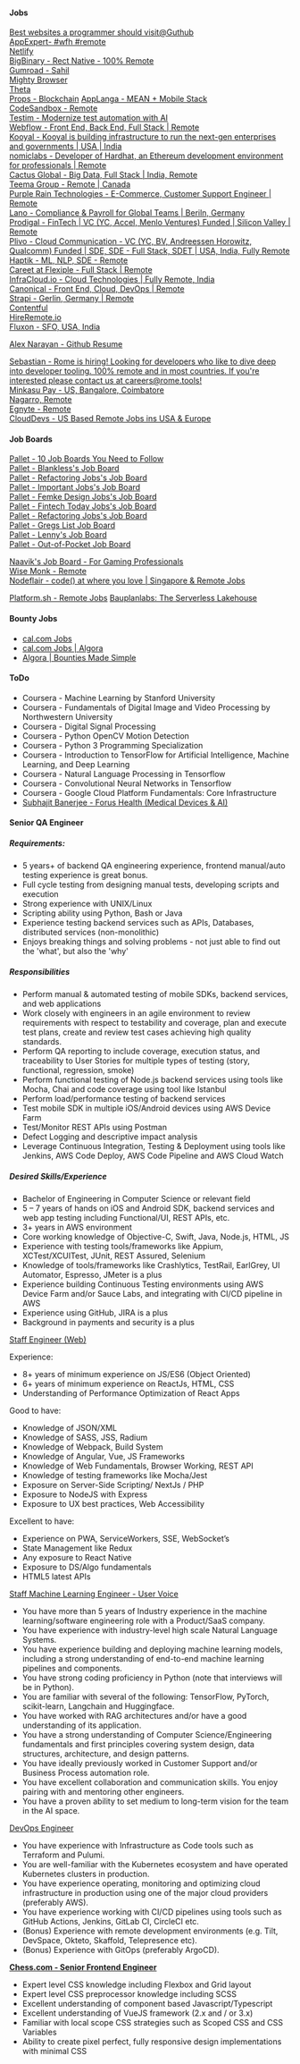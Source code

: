 
#### Jobs
[Best websites a programmer should visit@Guthub](https://github.com/sdmg15/Best-websites-a-programmer-should-visit#jobs)  
[AppExpert- #wfh #remote](https://twitter.com/AppExert)  
[Netlify](https://www.netlify.com/careers)  
[BigBinary - Rect Native - 100% Remote](https://bigbinary.com/jobs/react-native)  
[Gumroad - Sahil](https://www.notion.so/Jobs-f43f816013b2405aa41ddefb663a4a38#98239b20e8b7400ab2d3901559718509)  
[Mighty Browser](https://www.notion.so/Mighty-is-hiring-945d3168d3e34a37883ca4d823ed734f)  
[Theta](https://pallet.xyz/list/lennys-jobs/job/7ba89758-d733-4716-9b91-86d9b741858d)  
[Props - Blockchain](https://jobs.gohire.io/props-0ds2x7xe/front-end-blockchain-engineer-40634/)
[AppLanga - MEAN + Mobile Stack](https://www.applanga.com/jobs)  
[CodeSandbox - Remote](https://codesandbox.io/jobs)  
[Testim - Modernize test automation with AI](https://www.testim.io/careers/)  
[Webflow - Front End, Back End, Full Stack | Remote](https://webflow.com/careers/roles)  
[Kooyal - Kooyal is building infrastructure to run the next-gen enterprises and governments | USA | India](https://kooyal.com/jobs)  
[nomiclabs - Developer of Hardhat, an Ethereum development environment for professionals | Remote](https://nomiclabs.io/hiring)  
[Cactus Global - Big Data, Full Stack | India, Remote](https://jobs.cactusglobal.com/#full)  
[Teema Group - Remote | Canada](https://teemagroup.com/jobs)  
[Purple Rain Technologies - E-Commerce, Customer Support Engineer | Remote](https://purple-rain.io/careers/)  
[Lano - Compliance & Payroll for Global Teams | Beriln, Germany](https://www.lano.io/)  
[Prodigal - FinTech | VC (YC, Accel, Menlo Ventures) Funded | Silicon Valley | Remote](https://jobs.lever.co/Prodigal)  
[Plivo - Cloud Communication - VC (YC, BV, Andreessen Horowitz, Qualcomm) Funded | SDE, SDE - Full Stack, SDET | USA, India, Fully Remote](https://www.plivo.com/jobs/#open-positions)  
[Haptik - ML, NLP, SDE - Remote](https://haptik.freshteam.com/jobs)  
[Careet at Flexiple - Full Stack | Remote](https://careers.flexiple.com/)  
[InfraCloud.io - Cloud Technologies | Fully Remote, India](https://www.infracloud.io/careers/#positions)  
[Canonical - Front End, Cloud, DevOps | Remote](https://canonical.com/careers/all?filter=all&location=asia#available-roles)  
[Strapi - Gerlin, Germany | Remote](https://strapi.io/careers#open-positions)  
[Contentful](https://www.contentful.com/careers/)  
[HireRemote.io](https://hireremote.io/)  
[Fluxon - SFO, USA, India](https://www.fluxon.com/about)  

[Alex Narayan - Github Resume](https://gigatexal.github.io/)  

[Sebastian - Rome is hiring! Looking for developers who like to dive deep into developer tooling. 100% remote and in most countries. If you're interested please contact us at careers@rome.tools!](@sebmck)  
[Minkasu Pay - US, Bangalore, Coimbatore](https://minkasupay.com/in/careers/)  
[Nagarro, Remote](https://www.nagarro.com/hiring/fullstack-javascript-developers-architects)  
[Egnyte - Remote](https://jobs.jobvite.com/egnyte/jobs)  
[CloudDevs - US Based Remote Jobs ins USA & Europe](https://clouddevs.com/quick-apply/)  

#### Job Boards
[Pallet - 10 Job Boards You Need to Follow](https://www.newsletter.pallet.xyz/10-job-boards-you-need-to-follow/)  
[Pallet - Blankless's Job Board](https://pallet.xyz/list/bankless/jobs)  
[Pallet -  Refactoring Jobs's Job Board](https://pallet.xyz/list/refactoring-jobs/jobs)  
[Pallet - Important Jobs's Job Board](https://pallet.xyz/list/important-jobs/jobs)  
[Pallet - Femke Design Jobs's Job Board](https://pallet.xyz/list/femkedesign-jobs/jobs)  
[Pallet - Fintech Today Jobs's Job Board](https://pallet.xyz/list/ftt-jobs/jobs)  
[Pallet -  Refactoring Jobs's Job Board](https://pallet.xyz/list/refactoring-jobs/jobs)  
[Pallet -  Gregs List Job Board](https://pallet.xyz/list/gregslist/jobs)  
[Pallet -  Lenny's Job Board](https://pallet.xyz/list/lennys-jobs/jobs)  
[Pallet -  Out-of-Pocket Job Board](https://pallet.xyz/list/out-of-pocket-jobs/jobs)  

[Naavik's Job Board - For Gaming Professionals](https://pallet.xyz/list/naavik-jobs/jobs)  
[Wise Monk - Remote](https://www.wisemonk.co/)  
[Nodeflair - code() at where you love | Singapore & Remote Jobs](https://www.nodeflair.com/)  

[Platform.sh - Remote Jobs](https://platform.sh/company/careers/)
[Bauplanlabs: The Serverless Lakehouse](https://www.bauplanlabs.com/career)

#### Bounty Jobs
- [cal.com Jobs](https://cal.com/jobs)
- [cal.com Jobs | Algora](https://console.algora.io/org/cal/bounties)
- [Algora | Bounties Made Simple](https://console.algora.io/)

#### ToDo
* Coursera - Machine Learning by Stanford University
* Coursera - Fundamentals of Digital Image and Video Processing by Northwestern University
* Coursera - Digital Signal Processing
* Coursera - Python OpenCV Motion Detection
* Coursera - Python 3 Programming Specialization
* Coursera - Introduction to TensorFlow for Artificial Intelligence, Machine Learning, and Deep Learning
* Coursera - Natural Language Processing in Tensorflow
* Coursera - Convolutional Neural Networks in Tensorflow
* Coursera - Google Cloud Platform Fundamentals: Core Infrastructure
* [Subhajit Banerjee - Forus Health (Medical Devices & AI)](https://www.linkedin.com/in/subhajit-banerjee-purnapatra/)

#### Senior QA Engineer
##### Requirements:
* 5 years+ of backend QA engineering experience, frontend manual/auto testing experience is great bonus.
* Full cycle testing from designing manual tests, developing scripts and execution
* Strong experience with UNIX/Linux
* Scripting ability using Python, Bash or Java
* Experience testing backend services such as APIs, Databases, distributed services (non-monolithic)
* Enjoys breaking things and solving problems - not just able to find out the 'what', but also the 'why'

##### Responsibilities
* Perform manual & automated testing of mobile SDKs, backend services, and web applications
* Work closely with engineers in an agile environment to review requirements with respect to testability and coverage, plan and execute test plans, create and review test cases achieving high quality standards.
* Perform QA reporting to include coverage, execution status, and traceability to User Stories for multiple types of testing (story, functional, regression, smoke)
* Perform functional testing of Node.js backend services using tools like Mocha, Chai and code coverage using tool like Istanbul
* Perform load/performance testing of backend services
* Test mobile SDK in multiple iOS/Android devices using AWS Device Farm
* Test/Monitor REST APIs using Postman
* Defect Logging and descriptive impact analysis
* Leverage Continuous Integration, Testing & Deployment using tools like Jenkins, AWS Code Deploy, AWS Code Pipeline and AWS Cloud Watch

##### Desired Skills/Experience
* Bachelor of Engineering in Computer Science or relevant field
* 5 – 7 years of hands on iOS and Android SDK, backend services and web app testing including Functional/UI, REST APIs, etc.
* 3+ years in AWS environment
* Core working knowledge of Objective-C, Swift, Java, Node.js, HTML, JS
* Experience with testing tools/frameworks like Appium, XCTest/XCUITest, JUnit, REST Assured, Selenium
* Knowledge of tools/frameworks like Crashlytics, TestRail, EarlGrey, UI Automator, Espresso, JMeter is a plus
* Experience building Continuous Testing environments using AWS Device Farm and/or Sauce Labs, and integrating with CI/CD pipeline in AWS
* Experience using GitHub, JIRA is a plus
* Background in payments and security is a plus

[Staff Engineer (Web)](https://zestmoney-1628938701122.freshteam.com/jobs/sdUt83nSJ46q/staff-engineer-web)  

Experience:
* 8+ years of minimum experience on JS/ES6 (Object Oriented)
* 6+ years of minimum experience on ReactJs, HTML, CSS
* Understanding of Performance Optimization of React Apps

Good to have: 
* Knowledge of JSON/XML
* Knowledge of SASS, JSS, Radium
* Knowledge of Webpack, Build System
* Knowledge of Angular, Vue, JS Frameworks
* Knowledge of Web Fundamentals, Browser Working, REST API
* Knowledge of testing frameworks like Mocha/Jest
* Exposure on Server-Side Scripting/ NextJs / PHP
* Exposure to NodeJS with Express
* Exposure to UX best practices, Web Accessibility

Excellent to have:
* Experience on PWA, ServiceWorkers, SSE, WebSocket’s
* State Management like Redux
* Any exposure to React Native
* Exposure to DS/Algo fundamentals
* HTML5 latest APIs

[Staff Machine Learning Engineer - User Voice](https://www.lifeatcanva.com/en/jobs/743999992177275/staff-machine-learning-engineer-user-voice/)
- You have more than 5 years of Industry experience in the machine learning/software engineering role with a Product/SaaS company.
- You have experience with industry-level high scale Natural Language Systems.
- You have experience building and deploying machine learning models, including a strong understanding of end-to-end machine learning pipelines and components.
- You have strong coding proficiency in Python (note that interviews will be in Python).
- You are familiar with several of the following: TensorFlow, PyTorch, scikit-learn, Langchain and Huggingface.
- You have worked with RAG architectures and/or have a good understanding of its application.
- You have a strong understanding of Computer Science/Engineering fundamentals and first principles covering system design, data structures, architecture, and design patterns.
- You have ideally previously worked in Customer Support and/or Business Process automation role.
- You have excellent collaboration and communication skills. You enjoy pairing with and mentoring other engineers.
- You have a proven ability to set medium to long-term vision for the team in the AI space.

[DevOps Engineer](https://amplication.breezy.hr/p/18a02ed13c67-senior-devops-engineer)  
* You have experience with Infrastructure as Code tools such as Terraform and Pulumi.
* You are well-familiar with the Kubernetes ecosystem and have operated Kubernetes clusters in production.
* You have experience operating, monitoring and optimizing cloud infrastructure in production using one of the major cloud providers (preferably AWS).
* You have experience working with CI/CD pipelines using tools such as GitHub Actions, Jenkins, GitLab CI, CircleCI etc.
* (Bonus) Experience with remote development environments (e.g. Tilt, DevSpace, Okteto, Skaffold, Telepresence etc).
* (Bonus) Experience with GitOps (preferably ArgoCD).

**[Chess.com - Senior Frontend Engineer](https://ats.rippling.com/chess/jobs/05fb136e-9863-4fd3-8fb3-b675f30ca976)**
- Expert level CSS knowledge including Flexbox and Grid layout
- Expert level CSS preprocessor knowledge including SCSS
- Excellent understanding of component based Javascript/Typescript
- Excellent understanding of VueJS framework (2.x and / or 3.x)
- Familiar with local scope CSS strategies such as Scoped CSS and CSS Variables
- Ability to create pixel perfect, fully responsive design implementations with minimal CSS
